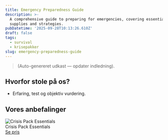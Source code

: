 ```yaml
---
title: Emergency Preparedness Guide
description: >-
  A comprehensive guide to preparing for emergencies, covering essential
  supplies and strategies.
pubDatetime: '2025-09-28T10:13:26.610Z'
draft: false
tags:
  - survival
  - krisepakker
slug: emergency-preparedness-guide
---
```

> (Auto-genereret udkast — opdater indledning).

## Hvorfor stole på os?
- Erfaring, test og objektiv vurdering.

## Vores anbefalinger


<!-- Auto: Affiliate-kort fra Products/SKUs -->

<div class="aff-card"><img src="abstract_15.png (https://v5.airtableusercontent.com/v3/u/45/45/1759068000000/SHQmVpwaNBp8ENv1_KgRcQ/IGqmL48SEwTtvocA89IQgEnXSJT2TE73p35ZyZ1CnZLJ-Lq9p2vv6ymcsmfZERVNSJlChwhZljvVpR-cZxA5yGda0nSqyzzfLXIkNc5nYvFdz9NCBhXa9XkYakAUGm5qnH3IJAD20cmuIT6hnsPuScjOGi7rLLZ25OjaqhISy8c/JNo72zBO9OXIy2JWKdAO2WGO6-TsVXOMuAMSbO7mh2k)" alt="Crisis Pack Essentials" class="aff-card__img" /><div class="aff-card__meta"><div class="aff-card__title">Crisis Pack Essentials</div><a class="aff-btn" href="https://affiliate.homeessentialsee62.com/deal789?utm_source=klartilalt&utm_medium=affiliate&subid=emergency-preparedness-guide-2025-09-28" rel="sponsored nofollow noopener" target="_blank">Se pris</a></div></div>

